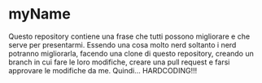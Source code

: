 # myName
Questo repository contiene una frase che tutti possono migliorare e che serve per presentarmi. Essendo una cosa molto nerd soltanto i nerd potranno migliorarla, facendo una clone di questo repository, creando un branch in cui fare le loro modifiche, creare una pull request e farsi approvare le modifiche da me. Quindi... HARDCODING!!!
